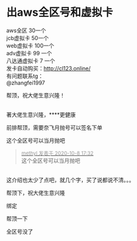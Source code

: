 # 出aws全区号和虚拟卡


aws全区 30一个<br />
jcb虚拟卡 50一个<br />
web虚拟卡 100一个<br />
adv虚拟卡 99 一个<br />
八达通虚拟卡 7 一个<br />
发卡自动购买：http://cl123.online/<br />
有问题联系tg：<br />
@zhangfei1997

帮顶，祝大佬生意兴隆！<br />
<br />
<img src="static/image/smiley/default/time.gif" smilieid="15" border="0" alt="" /><img src="static/image/smiley/default/time.gif" smilieid="15" border="0" alt="" /><img src="static/image/smiley/default/time.gif" smilieid="15" border="0" alt="" />

著大佬生意兴隆，****更健康

前排帮顶，需要奈飞月抛号可以签名下单

这个全区号可以当月抛吧

<div class="quote"><blockquote><font size="2"><a href="https://www.hostloc.com/forum.php?mod=redirect&amp;goto=findpost&amp;pid=9272529&amp;ptid=752038" target="_blank"><font color="#999999">methyl 发表于 2020-10-8 17:32</font></a></font><br />
这个全区号可以当月抛吧</blockquote></div><br />
这介绍也太少了点吧，就几个字，买了说都说不清。。。

帮顶下，祝大佬生意兴隆<img src="static/image/smiley/default/lol.gif" smilieid="12" border="0" alt="" />

绑定

帮顶一下

全区号没了
